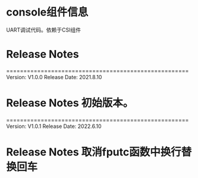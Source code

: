 # console组件信息
UART调试代码。依赖于CSI组件

# Release Notes

=====================================================
Version: V1.0.0
Release Date: 2021.8.10

Release Notes
初始版本。
======================================================

=====================================================
Version: V1.0.1
Release Date: 2022.6.10

Release Notes
取消fputc函数中换行替换回车
======================================================